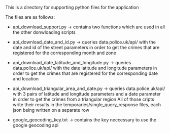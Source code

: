 This is a directory for supporting python files for the application

The files are as follows:

- api_download_support.py                       -> contains two functions which are used in all the other donwloading scripts
- api_download_date_and_id.py                   -> queries data.police.uk/api/ with the date and id of the street parameters
                                                    in order to get the crimes that are registered for the corresponding month and zone 
- api_download_date_latitude_and_longitude.py   -> queries data.police.uk/api/ with the date latitude and longitude parameters
                                                    in order to get the crimes that are registered for the corresponding date and location
- api_download_triangular_area_and_date.py      -> queries data.police.uk/api/ with 3 pairs of latitude and longitude parameters and a date parameter
                                                    in order to get the crimes from a triangular region
All of those cripts write their results in the  temporaries/single_query_response files, each json being written on a separate row
               
- google_geocoding_key.txt                      -> contains the key neccessary to use the google geocoding api
